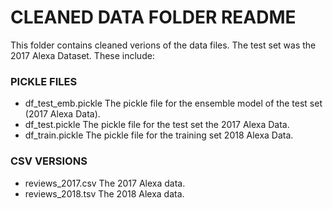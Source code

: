 # CLEANED DATA FOLDER README

This folder contains cleaned verions of the data files. The test set was the 2017 Alexa Dataset. These include:

### PICKLE FILES
- df_test_emb.pickle  The pickle file for the ensemble model of the test set (2017 Alexa Data).
- df_test.pickle  The pickle file for the test set the 2017 Alexa Data.
- df_train.pickle  The pickle file for the training set 2018 Alexa Data.


### CSV VERSIONS
- reviews_2017.csv  The 2017 Alexa data.
- reviews_2018.tsv  The 2018 Alexa data.